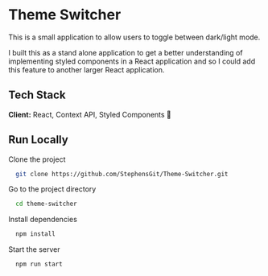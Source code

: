 # Theme Switcher

This is a small application to allow users to toggle between dark/light mode.

I built this as a stand alone application to get a better understanding of implementing styled components in a React application and so I could add this feature to another larger React application.



## Tech Stack

**Client:** React, Context API, Styled Components 💅

  
## Run Locally

Clone the project

```bash
  git clone https://github.com/StephensGit/Theme-Switcher.git
```

Go to the project directory

```bash
  cd theme-switcher
```

Install dependencies

```bash
  npm install
```

Start the server

```bash
  npm run start
```
